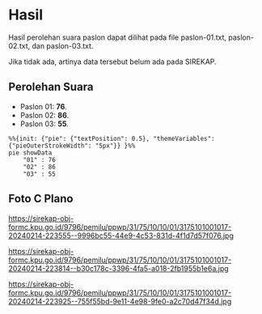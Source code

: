 # Hasil

Hasil perolehan suara paslon dapat dilihat pada file paslon-01.txt, paslon-02.txt, dan paslon-03.txt.

Jika tidak ada, artinya data tersebut belum ada pada SIREKAP.

## Perolehan Suara

 * Paslon 01: **76**.
 * Paslon 02: **86**.
 * Paslon 03: **55**.

```mermaid
%%{init: {"pie": {"textPosition": 0.5}, "themeVariables": {"pieOuterStrokeWidth": "5px"}} }%%
pie showData
    "01" : 76
    "02" : 86
    "03" : 55
```
## Foto C Plano

https://sirekap-obj-formc.kpu.go.id/9796/pemilu/ppwp/31/75/10/10/01/3175101001017-20240214-223555--9996bc55-44e9-4c53-831d-4f1d7d57f076.jpg

https://sirekap-obj-formc.kpu.go.id/9796/pemilu/ppwp/31/75/10/10/01/3175101001017-20240214-223814--b30c178c-3396-4fa5-a018-2fb1955b1e6a.jpg

https://sirekap-obj-formc.kpu.go.id/9796/pemilu/ppwp/31/75/10/10/01/3175101001017-20240214-223925--755f55bd-9e11-4e98-9fe0-a2c70d47f34d.jpg
